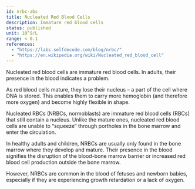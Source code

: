 ```yaml
---
id: nrbc-abs
title: Nucleated Red Blood Cells
description: Immature red blood cells
status: published
unit: 10^9/L
range: < 0.1
references:
  - "https://labs.selfdecode.com/blog/nrbc/"
  - "https://en.wikipedia.org/wiki/Nucleated_red_blood_cell"
---
```


Nucleated red blood cells are immature red blood cells. In adults, their presence in the blood indicates a problem.

As red blood cells mature, they lose their nucleus – a part of the cell where DNA is stored. This enables them to carry more hemoglobin (and therefore more oxygen) and become highly flexible in shape.

Nucleated RBCs (NRBCs, normoblasts) are immature red blood cells (RBCs) that still contain a nucleus. Unlike the mature ones, nucleated red blood cells are unable to “squeeze” through portholes in the bone marrow and enter the circulation.

In healthy adults and children, NRBCs are usually only found in the bone marrow where they develop and mature. Their presence in the blood signifies the disruption of the blood-bone marrow barrier or increased red blood cell production outside the bone marrow.

However, NRBCs are common in the blood of fetuses and newborn babies, especially if they are experiencing growth retardation or a lack of oxygen.
